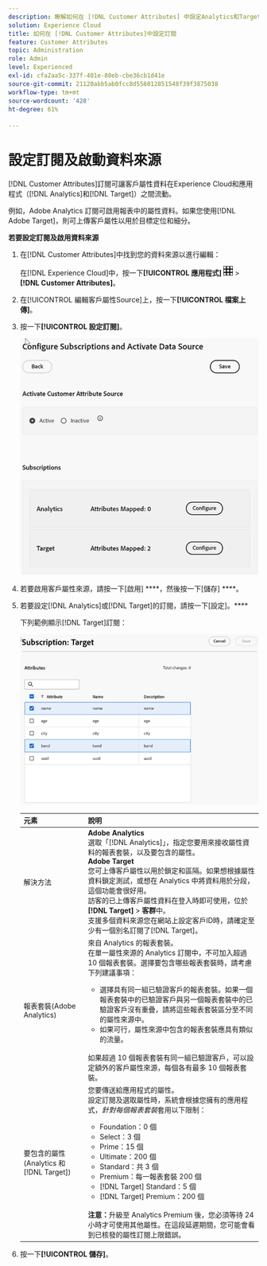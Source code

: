 ```yaml
---
description: 瞭解如何在 [!DNL Customer Attributes] 中設定Analytics和Target的訂閱，以及啟用資料來源。
solution: Experience Cloud
title: 如何在 [!DNL Customer Attributes]中設定訂閱
feature: Customer Attributes
topic: Administration
role: Admin
level: Experienced
exl-id: cfa2aa5c-337f-401e-80eb-cbe36cb1d41e
source-git-commit: 21120abb5ab0fcc8d556012851548f39f3875038
workflow-type: tm+mt
source-wordcount: '428'
ht-degree: 61%

---
```


# 設定訂閱及啟動資料來源

[!DNL Customer Attributes]訂閱可讓客戶屬性資料在Experience Cloud和應用程式（[!DNL Analytics]和[!DNL Target]）之間流動。

例如，Adobe Analytics 訂閱可啟用報表中的屬性資料。如果您使用[!DNL Adobe Target]，則可上傳客戶屬性以用於目標定位和細分。

**若要設定訂閱及啟用資料來源**

1. 在[!DNL Customer Attributes]中找到您的資料來源以進行編輯：

   在[!DNL Experience Cloud]中，按一下&#x200B;**[!UICONTROL 應用程式]** ![功能表](assets/menu-icon.png) > **[!DNL Customer Attributes]**。

1. 在[!UICONTROL 編輯客戶屬性Source]上，按一下&#x200B;**[!UICONTROL 檔案上傳]**。

1. 按一下&#x200B;**[!UICONTROL 設定訂閱]**。

   ![在 Experience Cloud 中設定訂閱](assets/configure-subscriptions.png)

1. 若要啟用客戶屬性來源，請按一下[啟用] ****，然後按一下[儲存] ****。

1. 若要設定[!DNL Analytics]或[!DNL Target]的訂閱，請按一下[設定]。****

   下列範例顯示[!DNL Target]訂閱：

   ![步驟結果](assets/subscription-target.png)

   | 元素 | 說明 |
   |--- |--- |
   | 解決方法 | **Adobe Analytics**<br>&#x200B;選取「[!DNL Analytics]」，指定您要用來接收屬性資料的報表套裝，以及要包含的屬性。<br>**Adobe Target**<br>&#x200B;您可上傳客戶屬性以用於鎖定和區隔。如果想根據屬性資料鎖定測試，或想在 Analytics 中將資料用於分段，這個功能會很好用。<br>訪客的已上傳客戶屬性資料在登入時即可使用，位於 **[!DNL Target]** > **客群**&#x200B;中。<br>支援多個資料來源您在網站上設定客戶ID時，請確定至少有一個別名訂閱了[!DNL Target]。 |
   | 報表套裝(Adobe Analytics) | 來自 Analytics 的報表套裝。<br>在單一屬性來源的 Analytics 訂閱中，不可加入超過 10 個報表套裝。選擇要包含哪些報表套裝時，請考慮下列建議事項：<ul><li>選擇具有同一組已驗證客戶的報表套裝。如果一個報表套裝中的已驗證客戶與另一個報表套裝中的已驗證客戶沒有重疊，請將這些報表套裝區分至不同的屬性來源中。</li><li>如果可行，屬性來源中包含的報表套裝應具有類似的流量。</li></ul><br>如果超過 10 個報表套裝有同一組已驗證客戶，可以設定額外的客戶屬性來源，每個各有最多 10 個報表套裝。 |
   | 要包含的屬性 (Analytics 和 [!DNL Target]) | 您要傳送給應用程式的屬性。 <br>設定訂閱及選取屬性時，系統會根據您擁有的應用程式，_針對每個報表套裝_&#x200B;套用以下限制：<ul><li>Foundation：0 個</li><li>Select：3 個</li><li>Prime：15 個</li><li>Ultimate：200 個</li><li>Standard：共 3 個</li><li>Premium：每一報表套裝 200 個</li><li>[!DNL Target] Standard：5 個</li><li>[!DNL Target] Premium：200 個</li></ul><br>**注意：**&#x200B;升級至 Analytics Premium 後，您必須等待 24 小時才可使用其他屬性。在這段延遲期間，您可能會看到已核發的屬性訂閱上限錯誤。 |

1. 按一下&#x200B;**[!UICONTROL 儲存]**。
